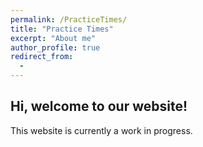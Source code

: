 ```yaml
---
permalink: /PracticeTimes/
title: "Practice Times"
excerpt: "About me"
author_profile: true
redirect_from: 
  - 
---
```


## Hi, welcome to our website!
This website is currently a work in progress.